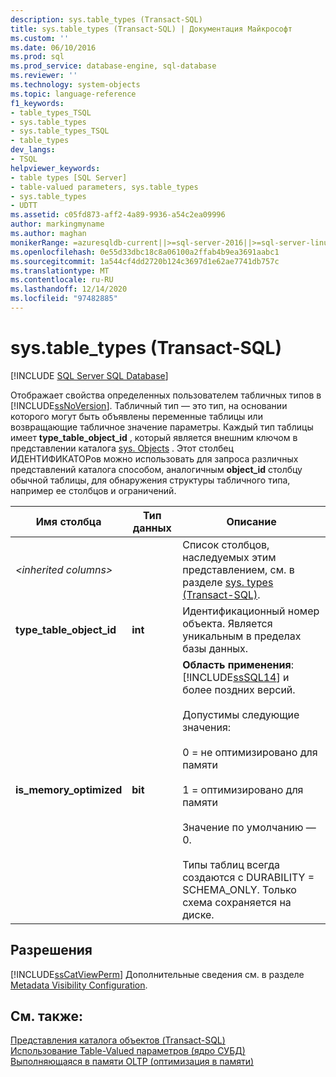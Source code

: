 ```yaml
---
description: sys.table_types (Transact-SQL)
title: sys.table_types (Transact-SQL) | Документация Майкрософт
ms.custom: ''
ms.date: 06/10/2016
ms.prod: sql
ms.prod_service: database-engine, sql-database
ms.reviewer: ''
ms.technology: system-objects
ms.topic: language-reference
f1_keywords:
- table_types_TSQL
- sys.table_types
- sys.table_types_TSQL
- table_types
dev_langs:
- TSQL
helpviewer_keywords:
- table types [SQL Server]
- table-valued parameters, sys.table_types
- sys.table_types
- UDTT
ms.assetid: c05fd873-aff2-4a89-9936-a54c2ea09996
author: markingmyname
ms.author: maghan
monikerRange: =azuresqldb-current||>=sql-server-2016||>=sql-server-linux-2017||=azuresqldb-mi-current
ms.openlocfilehash: 0e55d33dbc18c8a06100a2ffab4b9ea3691aabc1
ms.sourcegitcommit: 1a544cf4dd2720b124c3697d1e62ae7741db757c
ms.translationtype: MT
ms.contentlocale: ru-RU
ms.lasthandoff: 12/14/2020
ms.locfileid: "97482885"
---
```

# <a name="systable_types-transact-sql"></a>sys.table_types (Transact-SQL)
[!INCLUDE [SQL Server SQL Database](../../includes/applies-to-version/sql-asdb.md)]

  Отображает свойства определенных пользователем табличных типов в [!INCLUDE[ssNoVersion](../../includes/ssnoversion-md.md)]. Табличный тип — это тип, на основании которого могут быть объявлены переменные таблицы или возвращающие табличное значение параметры. Каждый тип таблицы имеет **type_table_object_id** , который является внешним ключом в представлении каталога [sys. Objects](../../relational-databases/system-catalog-views/sys-objects-transact-sql.md) . Этот столбец ИДЕНТИФИКАТОРов можно использовать для запроса различных представлений каталога способом, аналогичным **object_id** столбцу обычной таблицы, для обнаружения структуры табличного типа, например ее столбцов и ограничений.    
 
|Имя столбца|Тип данных|Описание|  
|-----------------|---------------|-----------------|  
|*\<inherited columns>*||Список столбцов, наследуемых этим представлением, см. в разделе [sys. types &#40;Transact-SQL&#41;](../../relational-databases/system-catalog-views/sys-types-transact-sql.md).|  
|**type_table_object_id**|**int**|Идентификационный номер объекта. Является уникальным в пределах базы данных.|  
|**is_memory_optimized**|**bit**|**Область применения**: [!INCLUDE[ssSQL14](../../includes/sssql14-md.md)] и более поздних версий.<br /><br /> Допустимы следующие значения:<br /><br /> 0 = не оптимизировано для памяти<br /><br /> 1 = оптимизировано для памяти<br /><br /> Значение по умолчанию — 0.<br /><br /> Типы таблиц всегда создаются с DURABILITY = SCHEMA_ONLY. Только схема сохраняется на диске.|  
  
## <a name="permissions"></a>Разрешения  
 [!INCLUDE[ssCatViewPerm](../../includes/sscatviewperm-md.md)] Дополнительные сведения см. в разделе [Metadata Visibility Configuration](../../relational-databases/security/metadata-visibility-configuration.md).  
  
## <a name="see-also"></a>См. также:  
 [Представления каталога объектов (Transact-SQL)](../../relational-databases/system-catalog-views/object-catalog-views-transact-sql.md)   
 [Использование Table-Valued параметров &#40;ядро СУБД&#41;](../../relational-databases/tables/use-table-valued-parameters-database-engine.md)   
 [Выполняющаяся в памяти OLTP (оптимизация в памяти)](../../relational-databases/in-memory-oltp/in-memory-oltp-in-memory-optimization.md)  
  
  
